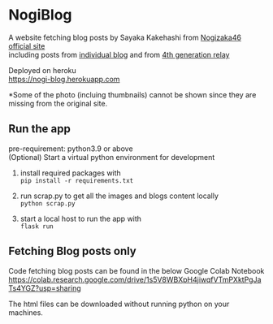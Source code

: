 # NogiBlog

A website fetching blog posts by Sayaka Kakehashi from [Nogizaka46 official site](https://www.nogizaka46.com/s/n46/diary/MEMBER?ima=5608)  
including posts from [individual blog](https://www.nogizaka46.com/s/n46/diary/MEMBER/list?ima=1834&page=0&ct=48009&cd=MEMBER)
and from [4th generation relay](https://www.nogizaka46.com/s/n46/diary/MEMBER/list?ima=1604&ct=40005)

Deployed on heroku  
https://nogi-blog.herokuapp.com  
  
*Some of the photo (incluing thumbnails) cannot be shown since they are missing from the original site.

## Run the app
pre-requirement: python3.9 or above  
(Optional) Start a virtual python environment for development  
1. install required packages with  
`pip install -r requirements.txt`  

2. run scrap.py to get all the images and blogs content locally  
`python scrap.py`

3. start a local host to run the app with  
`flask run`

## Fetching Blog posts only
Code fetching blog posts can be found in the below Google Colab Notebook  
https://colab.research.google.com/drive/1s5V8WBXpH4jiwqfVTmPXktPgJaTs4YGZ?usp=sharing

The html files can be downloaded without running python on your machines.
